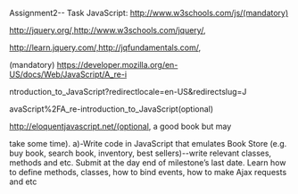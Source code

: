 Assignment2-- Task
JavaScript:
http://www.w3schools.com/js/(mandatory)

http://jquery.org/,http://www.w3schools.com/jquery/,

http://learn.jquery.com/,http://jqfundamentals.com/,

(mandatory)
https://developer.mozilla.org/en-US/docs/Web/JavaScript/A_re-i

ntroduction_to_JavaScript?redirectlocale=en-US&redirectslug=J

avaScript%2FA_re-introduction_to_JavaScript(optional)

http://eloquentjavascript.net/(optional, a good book but may

take some time).
a)-Write code in JavaScript that emulates Book Store (e.g. buy
book, search book, inventory, best sellers)--write relevant
classes, methods and etc. Submit at the day end of milestone’s
last date.
Learn how to define methods, classes, how to bind events, how
to make Ajax requests and etc
